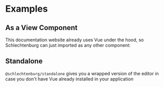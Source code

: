 <script setup>
import ExampleEditor from './ExampleEditor'
import ExampleStandaloneEditor from './ExampleStandaloneEditor'
</script>

# Examples

## As a View Component

This documentation website already uses Vue under the hood, so Schlechtenburg can just imported as
any other component:

<ExampleEditor></ExampleEditor>

## Standalone

`@schlechtenburg/standalone` gives you a wrapped version of the editor in case you don't have Vue
already installed in your application

<ExampleStandaloneEditor></ExampleStandaloneEditor>
